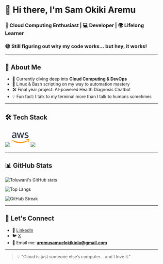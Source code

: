 # 👋 Hi there, I'm Sam Okiki Aremu 
### 🚀 Cloud Computing Enthusiast | 💻 Developer | 🌍 Lifelong Learner  
### 😅 Still figuring out why my code works… but hey, it works!  


---

## 🌟 About Me  
- 🎯 Currently diving deep into **Cloud Computing & DevOps**  
- 🐧 Linux & Bash scripting on my way to automation mastery  
- 🛠️ Final year project: AI-powered Health Diagnosis Chatbot  
- 💡 Fun fact: I talk to my terminal more than I talk to humans sometimes  

---
## 🛠️ Tech Stack  
<img src="https://cdn.jsdelivr.net/gh/devicons/devicon/icons/python/python-original.svg" width="40"/>  
<img src="https://raw.githubusercontent.com/devicons/devicon/master/icons/amazonwebservices/amazonwebservices-original-wordmark.svg" width="60"/>
<img src="https://cdn.jsdelivr.net/gh/devicons/devicon/icons/linux/linux-original.svg" width="40"/>  

---
## 📊 GitHub Stats  
![Toluwani's GitHub stats](https://github-readme-stats.vercel.app/api?username=toluwani10&show_icons=true&theme=radical)  

![Top Langs](https://github-readme-stats.vercel.app/api/top-langs/?username=toluwani10&layout=compact&theme=radical)  

![GitHub Streak](https://streak-stats.demolab.com/?user=toluwani10&theme=radical)  

---
## 🚀 Let's Connect  
- 💼 [LinkedIn](https://www.linkedin.com/in/samuel-aremu-3b37a5292/)
- 🐦 [X](https://x.com/Argon_sao)
- 📧 Email me: **aremusamuelokikiola@gmail.com**  

---
>💡 "Cloud is just someone else’s computer… and I love it." 

<!--
**toluwani10/toluwani10** is a ✨ _special_ ✨ repository because its `README.md` (this file) appears on your GitHub profile.

Here are some ideas to get you started:

- 🔭 I’m currently working on ...
- 🌱 I’m currently learning ...
- 👯 I’m looking to collaborate on ...
- 🤔 I’m looking for help with ...
- 💬 Ask me about ...
- 📫 How to reach me: ...
- 😄 Pronouns: ...
- ⚡ Fun fact: ...
-->
